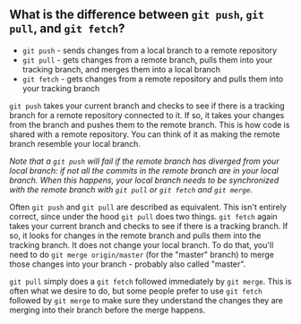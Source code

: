 ## What is the difference between `git push`, `git pull`, and `git fetch`?

- `git push` - sends changes from a local branch to a remote repository
- `git pull` - gets changes from a remote branch, pulls them into your tracking branch, and merges them into a local branch
- `git fetch` - gets changes from a remote repository and pulls them into your tracking branch

`git push` takes your current branch and checks to see if there is a tracking branch for a remote repository connected to it. If so, it takes your changes from the branch and pushes them to the remote branch. This is how code is shared with a remote repository. You can think of it as making the remote branch resemble your local branch.

_Note that a `git push` will fail if the remote branch has diverged from your local branch: if not all the commits in the remote branch are in your local branch. When this happens, your local branch needs to be synchronized with the remote branch with `git pull` or `git fetch` and `git merge`._

Often `git push` and `git pull` are described as equivalent. This isn't entirely correct, since under the hood `git pull` does two things. `git fetch` again takes your current branch and checks to see if there is a tracking branch. If so, it looks for changes in the remote branch and pulls them into the tracking branch. It does not change your local branch. To do that, you'll need to do `git merge origin/master` (for the "master" branch) to merge those changes into your branch - probably also called "master".

`git pull` simply does a `git fetch` followed immediately by `git merge`. This is often what we desire to do, but some people prefer to use `git fetch` followed by `git merge` to make sure they understand the changes they are merging into their branch before the merge happens.

